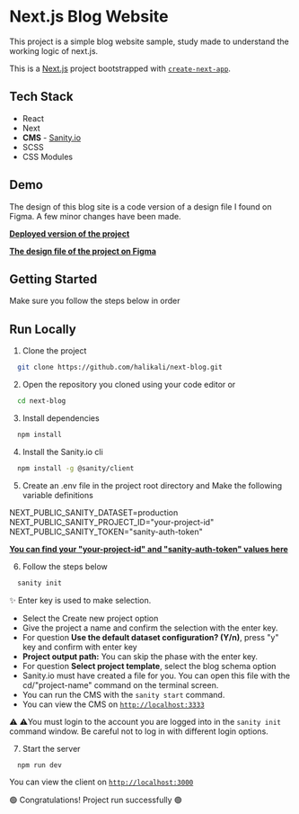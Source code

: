 
# Next.js Blog Website
This project is a simple blog website sample, study made to understand the working logic of next.js.

This is a [Next.js](https://nextjs.org/) project bootstrapped with [`create-next-app`](https://github.com/vercel/next.js/tree/canary/packages/create-next-app).


## Tech Stack

- React
- Next
- **CMS** - [Sanity.io](https://www.sanity.io/)
- SCSS
- CSS Modules


## Demo

The design of this blog site is a code version of a design file I found on Figma. A few minor changes have been made. 

[**Deployed version of the project**](https://next-blog-with-sanity-phixqvqj0-halikali.vercel.app/)

[**The design file of the project on Figma**](https://www.figma.com/file/vV4kRho0FVmqISjQAXyjrv/A-blog-template-(Community)?node-id=0%3A1)


## Getting Started
Make sure you follow the steps below in order

## Run Locally

1. Clone the project

```bash
  git clone https://github.com/halikali/next-blog.git
```

2. Open the repository you cloned using your code editor or

```bash
  cd next-blog
```

3. Install dependencies

```bash
  npm install
```

4. Install the Sanity.io cli
```bash
  npm install -g @sanity/client
```

5. Create an .env file in the project root directory and Make the following variable definitions

NEXT_PUBLIC_SANITY_DATASET=production \
NEXT_PUBLIC_SANITY_PROJECT_ID="your-project-id" \
NEXT_PUBLIC_SANITY_TOKEN="sanity-auth-token"

**[You can find your "your-project-id" and "sanity-auth-token" values here](https://www.sanity.io/manage)**


6. Follow the steps below
```bash
  sanity init
```
  ✨ Enter key is used to make selection.
  - Select the Create new project option
  - Give the project a name and confirm the selection with the enter key.
  - For question **Use the default dataset configuration? (Y/n)**, press "y" key and confirm with enter key 
  - **Project output path:** You can skip the phase with the enter key.
  - For question **Select project template**, select the blog schema option
  - Sanity.io must have created a file for you. You can open this file with the cd/"project-name" command on the terminal screen.
  - You can run the CMS with the `sanity start` command.
  - You can view the CMS on [`http://localhost:3333`]( http://localhost:3333)

:warning: :warning:You must login to the account you are logged into in the `sanity init` command window. Be careful not to log in with different login options.

7. Start the server

```bash
  npm run dev
```

You can view the client on [`http://localhost:3000`](http://localhost:3000)

:green_circle: Congratulations! Project run successfully :green_circle: 

